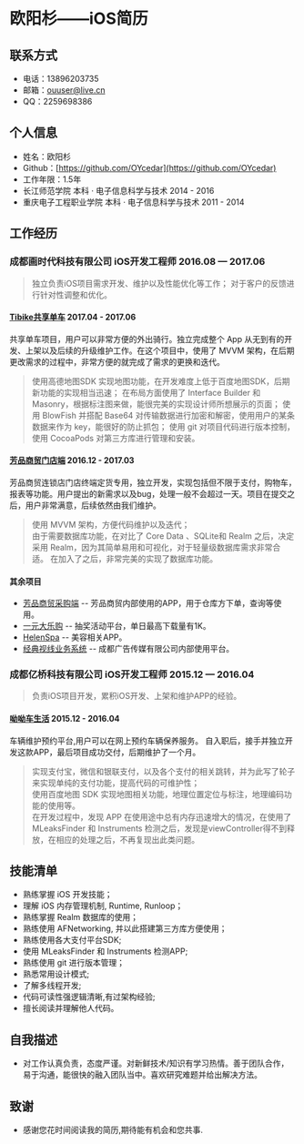 # 欧阳杉——iOS简历

## 联系方式
* 电话：13896203735
* 邮箱：ouuser@live.cn
* QQ：2259698386
 
## 个人信息
* 姓名：欧阳杉	
* Github：[https://github.com/OYcedar](https://github.com/OYcedar)
* 工作年限：1.5年
* 长江师范学院           本科 · 电子信息科学与技术    2014 - 2016
* 重庆电子工程职业学院    本科 · 电子信息科学与技术    2011 - 2014

## 工作经历
### 成都画时代科技有限公司  iOS开发工程师   2016.08 — 2017.06

>独立负责iOS项目需求开发、维护以及性能优化等工作； 
>对于客户的反馈进行针对性调整和优化。  

#### [Tibike共享单车](https://itunes.apple.com/cn/app/tibike/id1221822385?l=zh&ls=1&mt=8)  2017.04 - 2017.06

共享单车项目，用户可以非常方便的外出骑行。独立完成整个 App 从无到有的开发、上架以及后续的升级维护工作。在这个项目中，使用了 MVVM 架构，在后期更改需求的过程中，非常方便的就完成了需求的更换和迭代。

>使用高德地图SDK 实现地图功能，在开发难度上低于百度地图SDK，后期新功能的实现相当迅速；
>在布局方面使用了 Interface Builder 和 Masonry，根据标注图来做，能很完美的实现设计师所想展示的页面；
>使用 BlowFish 并搭配 Base64 对传输数据进行加密和解密，使用用户的某条数据来作为 key，能很好的防止抓包；
>使用 git 对项目代码进行版本控制，使用 CocoaPods 对第三方库进行管理和安装。  

#### [芳品商贸门店端](https://itunes.apple.com/cn/app/%E8%8A%B3%E5%93%81%E5%95%86%E8%B4%B8%E9%97%A8%E5%BA%97%E7%AB%AF/id1197963132?l=zh&ls=1&mt=8)  2016.12 - 2017.03

芳品商贸连锁店门店终端定货专用，独立开发，实现包括但不限于支付，购物车，报表等功能。用户提出的新需求以及bug，处理一般不会超过一天。项目在提交之后，用户非常满意，后续依然由我们维护。

>使用 MVVM 架构，方便代码维护以及迭代；   
>由于需要数据库功能，在对比了 Core Data 、SQLite和 Realm 之后，决定采用 Realm，因为其简单易用和可视化，对于轻量级数据库需求非常合适。 在加入了之后，非常完美的实现了数据库功能。

#### 其余项目
* [芳品商贸采购端](https://itunes.apple.com/cn/app/%E8%8A%B3%E5%93%81%E5%95%86%E8%B4%B8%E9%87%87%E8%B4%AD%E7%AB%AF/id1197958662?l=zh&ls=1&mt=8) -- 芳品商贸内部使用的APP，用于仓库方下单，查询等使用。
* [一元大乐购](https://itunes.apple.com/cn/app/%E4%B8%80%E5%85%83%E5%A4%A7%E4%B9%90%E8%B4%AD/id1076104630?l=zh&ls=1&mt=8) -- 抽奖活动平台，单日最高下载量有1K。
* [HelenSpa](https://itunes.apple.com/us/app/helenspa/id1149311368?l=zh&ls=1&mt=8) -- 美容相关APP。
* [经典视线业务系统](https://itunes.apple.com/us/app/%E7%BB%8F%E5%85%B8%E8%A7%86%E7%BA%BF%E4%B8%9A%E5%8A%A1%E7%B3%BB%E7%BB%9F/id1144443316?l=zh&ls=1&mt=8) -- 成都广告传媒有限公司内部使用平台。

### 成都亿桥科技有限公司	  iOS开发工程师   2015.12 — 2016.04

>负责iOS项目开发，累积iOS开发、上架和维护APP的经验。

#### [呦呦车生活](https://itunes.apple.com/app/id1073407938)  2015.12 - 2016.04

车辆维护预约平台,用户可以在网上预约车辆保养服务。
自入职后，接手并独立开发这款APP，最后项目成功交付，后期维护了一个月。

>实现支付宝，微信和银联支付，以及各个支付的相关跳转，并为此写了轮子来实现单纯的支付功能，提高代码的可维护性；  
>使用百度地图 SDK 实现地图相关功能，地理位置定位与标注，地理编码功能的使用等。  
>在开发过程中，发现 APP 在使用途中总有内存迅速增大的情况，在使用了 MLeaksFinder 和 Instruments 检测之后，发现是viewController得不到释放，在相应的处理之后，不再复现出此类问题。

## 技能清单

* 熟练掌握 iOS 开发技能；
* 理解 iOS 内存管理机制, Runtime, Runloop；
* 熟练掌握 Realm 数据库的使用；
* 熟练使用 AFNetworking, 并以此搭建第三方库方便使用；
* 熟练使用各大支付平台SDK;
* 使用 MLeaksFinder 和 Instruments 检测APP;
* 熟练使用 git 进行版本管理；
* 熟悉常用设计模式;
* 了解多线程开发;
* 代码可读性强逻辑清晰,有过架构经验;
* 擅长阅读并理解他人代码。

## 自我描述

* 对工作认真负责，态度严谨。对新鲜技术/知识有学习热情。善于团队合作，易于沟通，能很快的融入团队当中。喜欢研究难题并给出解决方法。

## 致谢

* 感谢您花时间阅读我的简历,期待能有机会和您共事.